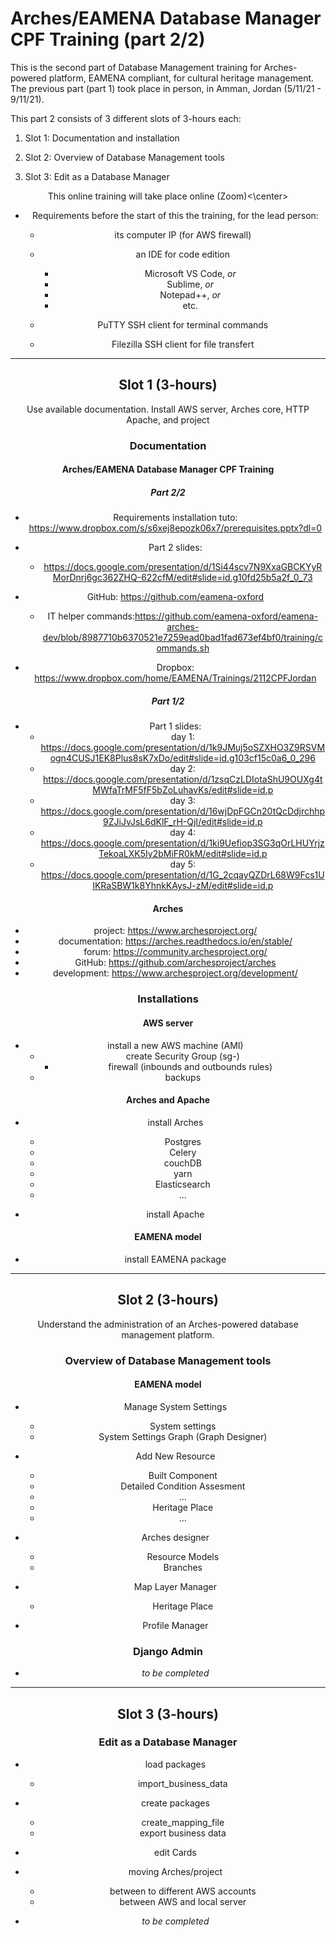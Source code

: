 # Arches/EAMENA Database Manager CPF Training (part 2/2)

This is the second part of Database Management training for Arches-powered platform, EAMENA compliant, for cultural heritage management. The previous part (part 1) took place in person, in Amman, Jordan (5/11/21 - 9/11/21). 

This part 2  consists of 3 different slots of 3-hours each:
  1. Slot 1: Documentation and installation

  2. Slot 2: Overview of Database Management tools

  3. Slot 3: Edit as a Database Manager

<center>This online training will take place online (Zoom)<\center>

* Requirements before the start of this the training, for the lead person:

    + its computer IP (for AWS firewall)
    
    + an IDE for code edition
      - Microsoft VS Code, *or*
      - Sublime, *or*
      - Notepad++, *or*
      - etc.
      
    + PuTTY SSH client for terminal commands 
    
    + Filezilla SSH client for file transfert

---

## Slot 1 (3-hours)

Use available documentation. Install AWS server, Arches core, HTTP Apache, and project

### Documentation

#### Arches/EAMENA Database Manager CPF Training

##### Part 2/2

* Requirements installation tuto: https://www.dropbox.com/s/s6xej8epozk06x7/prerequisites.pptx?dl=0

* Part 2 slides:
  - https://docs.google.com/presentation/d/1Si44scv7N9XxaGBCKYyRMorDnrj6gc362ZHQ-622cfM/edit#slide=id.g10fd25b5a2f_0_73
 
* GitHub: https://github.com/eamena-oxford
  - IT helper commands:https://github.com/eamena-oxford/eamena-arches-dev/blob/8987710b6370521e7259ead0bad1fad673ef4bf0/training/commands.sh
  
* Dropbox: https://www.dropbox.com/home/EAMENA/Trainings/2112CPFJordan

##### Part 1/2

* Part 1 slides:
  - day 1: https://docs.google.com/presentation/d/1k9JMuj5oSZXHO3Z9RSVMogn4CUSJ1EK8Plus8sK7xDo/edit#slide=id.g103cf15c0a6_0_296
  - day 2: https://docs.google.com/presentation/d/1zsqCzLDIotaShU9OUXg4tMWfaTrMF5fF5bZoLuhavKs/edit#slide=id.p
  - day 3: https://docs.google.com/presentation/d/16wjDpFGCn20tQcDdjrchhp9ZJiJvJsL6dKlF_rH-QjI/edit#slide=id.p
  - day 4: https://docs.google.com/presentation/d/1ki9Uefiop3SG3qOrLHUYrjzTekoaLXK5Iy2bMiFR0kM/edit#slide=id.p
  - day 5: https://docs.google.com/presentation/d/1G_2cqayQZDrL68W9Fcs1UIKRaSBW1k8YhnkKAysJ-zM/edit#slide=id.p

#### Arches

* project: https://www.archesproject.org/
* documentation: https://arches.readthedocs.io/en/stable/
* forum: https://community.archesproject.org/
* GitHub: https://github.com/archesproject/arches
* development: https://www.archesproject.org/development/


### Installations

#### AWS server

* install a new AWS machine (AMI)
  - create Security Group (sg-)
    + firewall (inbounds and outbounds rules)
  - backups
  
#### Arches and Apache

* install Arches 
  - Postgres
  - Celery
  - couchDB
  - yarn
  - Elasticsearch
  - ...

* install Apache

#### EAMENA model

* install EAMENA package

---

## Slot 2 (3-hours)

Understand the administration of an Arches-powered database management platform.  

### Overview of Database Management tools

#### EAMENA model

* Manage System Settings
  - System settings
  - System Settings Graph (Graph Designer)

* Add New Resource
  - Built Component
  - Detailed Condition Assesment
  - ...
  - Heritage Place
  - ...
  
* Arches designer
  - Resource Models
  - Branches
  
* Map Layer Manager
  - Heritage Place
  
* Profile Manager

### Django Admin

* *to be completed*

---

## Slot 3 (3-hours)

### Edit as a Database Manager

* load packages
  - import_business_data
  
* create packages
  - create_mapping_file
  - export business data
  
* edit Cards

* moving Arches/project 
  - between to different AWS accounts
  - between AWS and local server



* *to be completed*
  

